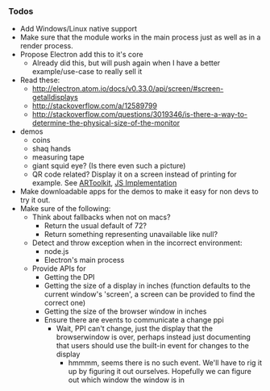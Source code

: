 ### Todos
  - Add Windows/Linux native support
  - Make sure that the module works in the main process just as well as in a render process.
  - Propose Electron add this to it's core
    - Already did this, but will push again when I have a better example/use-case to really sell it
  - Read these:
    - http://electron.atom.io/docs/v0.33.0/api/screen/#screen-getalldisplays
    - http://stackoverflow.com/a/12589799
    - http://stackoverflow.com/questions/3019346/is-there-a-way-to-determine-the-physical-size-of-the-monitor
  - demos
    - coins
    - shaq hands
    - measuring tape
    - giant squid eye? (Is there even such a picture)
    - QR code related? Display it on a screen instead of printing for example. See [ARToolkit](http://www.artoolkit.org/documentation/doku.php?id=2_Configuration:config_camera_calibration), [JS Implementation](https://github.com/kig/JSARToolKit)
  - Make downloadable apps for the demos to make it easy for non devs to try it out.
  - Make sure of the following:
    - Think about fallbacks when not on macs?
      - Return the usual default of 72?
      - Return something representing unavailable like null?
    - Detect and throw exception when in the incorrect environment:
      - node.js
      - Electron's main process
    - Provide APIs for
      - Getting the DPI
      - Getting the size of a display in inches (function defaults to the current window's 'screen', a screen can be provided to find the correct one)
      - Getting the size of the browser window in inches
      - Ensure there are events to communicate a change ppi
        - Wait, PPI can't change, just the display that the browserwindow is over,
          perhaps instead just documenting that users should use the built-in event for changes to the display
          - hmmmm, seems there is no such event. We'll have to rig it up by figuring it out ourselves. Hopefully we can figure out which window the window is in
